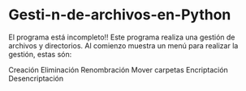 # Gesti-n-de-archivos-en-Python
El programa está incompleto!!
Este programa realiza una gestión de archivos y directorios. Al comienzo muestra un menú para realizar la gestión, estas són:

Creación
Eliminación
Renombración
Mover carpetas
Encriptación
Desencriptación
